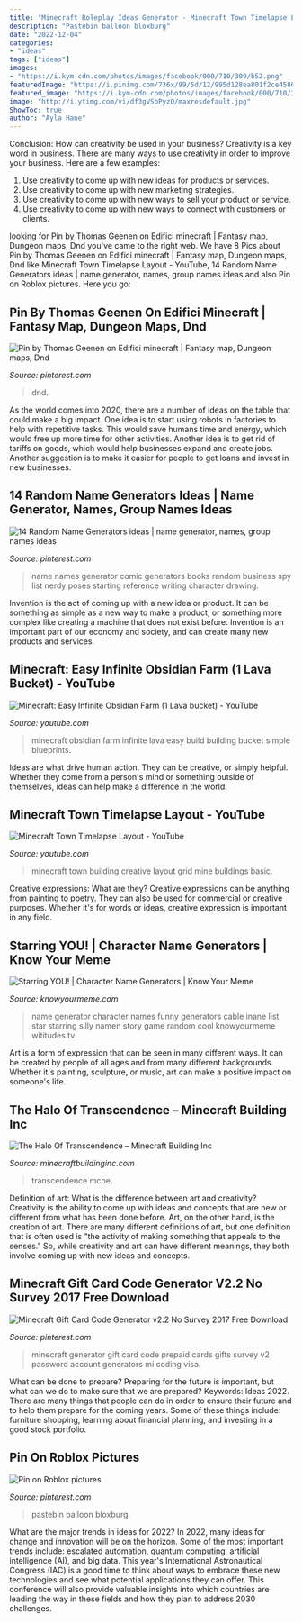 ```yaml
---
title: "Minecraft Roleplay Ideas Generator - Minecraft Town Timelapse Layout"
description: "Pastebin balloon bloxburg"
date: "2022-12-04"
categories:
- "ideas"
tags: ["ideas"]
images:
- "https://i.kym-cdn.com/photos/images/facebook/000/710/309/b52.png"
featuredImage: "https://i.pinimg.com/736x/99/5d/12/995d128ea801f2ce4586494aa32ea5ce--minecraft-gifts-generators.jpg"
featured_image: "https://i.kym-cdn.com/photos/images/facebook/000/710/309/b52.png"
image: "http://i.ytimg.com/vi/df3gVSbPyzQ/maxresdefault.jpg"
ShowToc: true
author: "Ayla Hane"
---
```



Conclusion: How can creativity be used in your business?
Creativity is a key word in business. There are many ways to use creativity in order to improve your business. Here are a few examples:
1. Use creativity to come up with new ideas for products or services.
2. Use creativity to come up with new marketing strategies.
3. Use creativity to come up with new ways to sell your product or service.
4. Use creativity to come up with new ways to connect with customers or clients.

	

		
looking for Pin by Thomas Geenen on Edifici minecraft | Fantasy map, Dungeon maps, Dnd you've came to the right web. We have 8 Pics about Pin by Thomas Geenen on Edifici minecraft | Fantasy map, Dungeon maps, Dnd like Minecraft Town Timelapse Layout - YouTube, 14 Random Name Generators ideas | name generator, names, group names ideas and also Pin on Roblox pictures. Here you go:
		
    
## Pin By Thomas Geenen On Edifici Minecraft | Fantasy Map, Dungeon Maps, Dnd

<img loading=lazy src="https://i.imgur.com/GCxEIek.jpg" onerror="this.onerror=null;this.src='https://tse3.mm.bing.net/th?id=OIP.gweLGI2pq9kkfdYSZzSDlgHaKg&amp;pid=15.1';" alt="Pin by Thomas Geenen on Edifici minecraft | Fantasy map, Dungeon maps, Dnd">

_Source: pinterest.com_

>dnd. 

	

As the world comes into 2020, there are a number of ideas on the table that could make a big impact. One idea is to start using robots in factories to help with repetitive tasks. This would save humans time and energy, which would free up more time for other activities. Another idea is to get rid of tariffs on goods, which would help businesses expand and create jobs. Another suggestion is to make it easier for people to get loans and invest in new businesses.

    
## 14 Random Name Generators Ideas | Name Generator, Names, Group Names Ideas

<img loading=lazy src="https://i.pinimg.com/236x/cf/21/10/cf2110dfbff355282dbc114578fae039.jpg" onerror="this.onerror=null;this.src='https://tse1.mm.bing.net/th?id=OIP.al6Fia-Rx0k3ANwE5QeyDQAAAA&amp;pid=15.1';" alt="14 Random Name Generators ideas | name generator, names, group names ideas">

_Source: pinterest.com_

>name names generator comic generators books random business spy list nerdy poses starting reference writing character drawing. 

	

Invention is the act of coming up with a new idea or product. It can be something as simple as a new way to make a product, or something more complex like creating a machine that does not exist before. Invention is an important part of our economy and society, and can create many new products and services.

    
## Minecraft: Easy Infinite Obsidian Farm (1 Lava Bucket) - YouTube

<img loading=lazy src="https://i.ytimg.com/vi/fjeQ9sBSbXQ/maxresdefault.jpg" onerror="this.onerror=null;this.src='https://tse4.mm.bing.net/th?id=OIP.LP-wQ6cxaZcoZ6lmDDO37wHaEK&amp;pid=15.1';" alt="Minecraft: Easy Infinite Obsidian Farm (1 Lava bucket) - YouTube">

_Source: youtube.com_

>minecraft obsidian farm infinite lava easy build building bucket simple blueprints. 

	

Ideas are what drive human action. They can be creative, or simply helpful. Whether they come from a person's mind or something outside of themselves, ideas can help make a difference in the world.

    
## Minecraft Town Timelapse Layout - YouTube

<img loading=lazy src="http://i.ytimg.com/vi/df3gVSbPyzQ/maxresdefault.jpg" onerror="this.onerror=null;this.src='https://tse3.mm.bing.net/th?id=OIP.9cfpzISVCZ9-A4jD8gHUfQHaEK&amp;pid=15.1';" alt="Minecraft Town Timelapse Layout - YouTube">

_Source: youtube.com_

>minecraft town building creative layout grid mine buildings basic. 

	

Creative expressions: What are they?
Creative expressions can be anything from painting to poetry. They can also be used for commercial or creative purposes. Whether it's for words or ideas, creative expression is important in any field.

    
## Starring YOU! | Character Name Generators | Know Your Meme

<img loading=lazy src="https://i.kym-cdn.com/photos/images/facebook/000/710/309/b52.png" onerror="this.onerror=null;this.src='https://tse3.mm.bing.net/th?id=OIP.8Cyd-dPRhOLpEPV7zdkbWwHaJ7&amp;pid=15.1';" alt="Starring YOU! | Character Name Generators | Know Your Meme">

_Source: knowyourmeme.com_

>name generator character names funny generators cable inane list star starring silly namen story game random cool knowyourmeme wititudes tv. 

	

Art is a form of expression that can be seen in many different ways. It can be created by people of all ages and from many different backgrounds. Whether it's painting, sculpture, or music, art can make a positive impact on someone's life.

    
## The Halo Of Transcendence – Minecraft Building Inc

<img loading=lazy src="https://minecraftbuildinginc.com/wp-content/uploads/2013/12/The-Halo-Of-Transcendence-minecraft-building-ideas-castle-6.jpg" onerror="this.onerror=null;this.src='https://tse1.mm.bing.net/th?id=OIP.xUbIWT87DHT_9JFG8Qu-ywHaEo&amp;pid=15.1';" alt="The Halo Of Transcendence – Minecraft Building Inc">

_Source: minecraftbuildinginc.com_

>transcendence mcpe. 

	

Definition of art: What is the difference between art and creativity?
Creativity is the ability to come up with ideas and concepts that are new or different from what has been done before. Art, on the other hand, is the creation of art. There are many different definitions of art, but one definition that is often used is "the activity of making something that appeals to the senses." So, while creativity and art can have different meanings, they both involve coming up with new ideas and concepts.

    
## Minecraft Gift Card Code Generator V2.2 No Survey 2017 Free Download

<img loading=lazy src="https://i.pinimg.com/736x/99/5d/12/995d128ea801f2ce4586494aa32ea5ce--minecraft-gifts-generators.jpg" onerror="this.onerror=null;this.src='https://tse4.mm.bing.net/th?id=OIP.U7SZQF8YQ9-PXJlSLaI72wAAAA&amp;pid=15.1';" alt="Minecraft Gift Card Code Generator v2.2 No Survey 2017 Free Download">

_Source: pinterest.com_

>minecraft generator gift card code prepaid cards gifts survey v2 password account generators mi coding visa. 

	

What can be done to prepare?
Preparing for the future is important, but what can we do to make sure that we are prepared? Keywords: Ideas 2022. There are many things that people can do in order to ensure their future and to help them prepare for the coming years. Some of these things include: furniture shopping, learning about financial planning, and investing in a good stock portfolio.

    
## Pin On Roblox Pictures

<img loading=lazy src="https://i.pinimg.com/originals/02/d3/a8/02d3a83205ab4f583aeacf251f68dafd.jpg" onerror="this.onerror=null;this.src='https://tse2.mm.bing.net/th?id=OIP.OdqXXfN6XxgKaBK2dqFu8AHaJ3&amp;pid=15.1';" alt="Pin on Roblox pictures">

_Source: pinterest.com_

>pastebin balloon bloxburg. 

	

What are the major trends in ideas for 2022?
In 2022, many ideas for change and innovation will be on the horizon. Some of the most important trends include: escalated automation, quantum computing, artificial intelligence (AI), and big data. 
This year's International Astronautical Congress (IAC) is a good time to think about ways to embrace these new technologies and see what potential applications they can offer. This conference will also provide valuable insights into which countries are leading the way in these fields and how they plan to address 2030 challenges.

